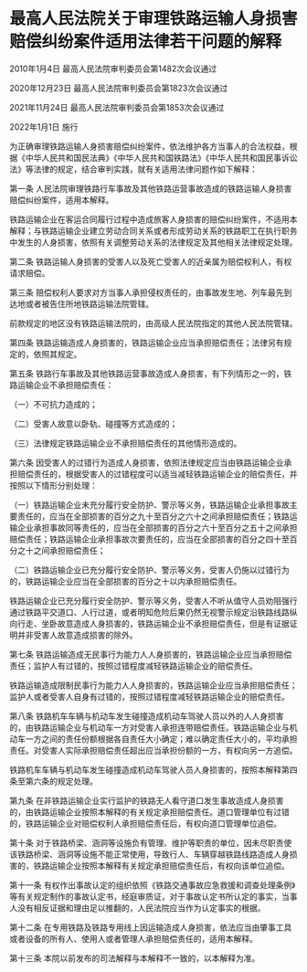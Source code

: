 # 最高人民法院关于审理铁路运输人身损害赔偿纠纷案件适用法律若干问题的解释

2010年1月4日 最高人民法院审判委员会第1482次会议通过

2020年12月23日 最高人民法院审判委员会第1823次会议通过

2021年11月24日 最高人民法院审判委员会第1853次会议通过

2022年1月1日 施行

为正确审理铁路运输人身损害赔偿纠纷案件，依法维护各方当事人的合法权益，根据《中华人民共和国民法典》《中华人民共和国铁路法》《中华人民共和国民事诉讼法》等法律的规定，结合审判实践，就有关适用法律问题作如下解释：

第一条 人民法院审理铁路行车事故及其他铁路运营事故造成的铁路运输人身损害赔偿纠纷案件，适用本解释。

铁路运输企业在客运合同履行过程中造成旅客人身损害的赔偿纠纷案件，不适用本解释；与铁路运输企业建立劳动合同关系或者形成劳动关系的铁路职工在执行职务中发生的人身损害，依照有关调整劳动关系的法律规定及其他相关法律规定处理。

第二条 铁路运输人身损害的受害人以及死亡受害人的近亲属为赔偿权利人，有权请求赔偿。

第三条 赔偿权利人要求对方当事人承担侵权责任的，由事故发生地、列车最先到达地或者被告住所地铁路运输法院管辖。

前款规定的地区没有铁路运输法院的，由高级人民法院指定的其他人民法院管辖。

第四条 铁路运输造成人身损害的，铁路运输企业应当承担赔偿责任；法律另有规定的，依照其规定。

第五条 铁路行车事故及其他铁路运营事故造成人身损害，有下列情形之一的，铁路运输企业不承担赔偿责任：

（一）不可抗力造成的；

（二）受害人故意以卧轨、碰撞等方式造成的；

（三）法律规定铁路运输企业不承担赔偿责任的其他情形造成的。

第六条 因受害人的过错行为造成人身损害，依照法律规定应当由铁路运输企业承担赔偿责任的，根据受害人的过错程度可以适当减轻铁路运输企业的赔偿责任，并按照以下情形分别处理：

（一）铁路运输企业未充分履行安全防护、警示等义务，铁路运输企业承担事故主要责任的，应当在全部损害的百分之九十至百分之六十之间承担赔偿责任；铁路运输企业承担事故同等责任的，应当在全部损害的百分之六十至百分之五十之间承担赔偿责任；铁路运输企业承担事故次要责任的，应当在全部损害的百分之四十至百分之十之间承担赔偿责任；

（二）铁路运输企业已充分履行安全防护、警示等义务，受害人仍施以过错行为的，铁路运输企业应当在全部损害的百分之十以内承担赔偿责任。

铁路运输企业已充分履行安全防护、警示等义务，受害人不听从值守人员劝阻强行通过铁路平交道口、人行过道，或者明知危险后果仍然无视警示规定沿铁路线路纵向行走、坐卧故意造成人身损害的，铁路运输企业不承担赔偿责任，但是有证据证明并非受害人故意造成损害的除外。

第七条 铁路运输造成无民事行为能力人人身损害的，铁路运输企业应当承担赔偿责任；监护人有过错的，按照过错程度减轻铁路运输企业的赔偿责任。

铁路运输造成限制民事行为能力人人身损害的，铁路运输企业应当承担赔偿责任；监护人或者受害人自身有过错的，按照过错程度减轻铁路运输企业的赔偿责任。

第八条 铁路机车车辆与机动车发生碰撞造成机动车驾驶人员以外的人人身损害的，由铁路运输企业与机动车一方对受害人承担连带赔偿责任。铁路运输企业与机动车一方之间的责任份额根据各自责任大小确定；难以确定责任大小的，平均承担责任。对受害人实际承担赔偿责任超出应当承担份额的一方，有权向另一方追偿。

铁路机车车辆与机动车发生碰撞造成机动车驾驶人员人身损害的，按照本解释第四条至第六条的规定处理。

第九条 在非铁路运输企业实行监护的铁路无人看守道口发生事故造成人身损害的，由铁路运输企业按照本解释的有关规定承担赔偿责任。道口管理单位有过错的，铁路运输企业对赔偿权利人承担赔偿责任后，有权向道口管理单位追偿。

第十条 对于铁路桥梁、涵洞等设施负有管理、维护等职责的单位，因未尽职责使该铁路桥梁、涵洞等设施不能正常使用，导致行人、车辆穿越铁路线路造成人身损害的，铁路运输企业按照本解释有关规定承担赔偿责任后，有权向该单位追偿。

第十一条 有权作出事故认定的组织依照《铁路交通事故应急救援和调查处理条例》等有关规定制作的事故认定书，经庭审质证，对于事故认定书所认定的事实，当事人没有相反证据和理由足以推翻的，人民法院应当作为认定事实的根据。

第十二条 在专用铁路及铁路专用线上因运输造成人身损害，依法应当由肇事工具或者设备的所有人、使用人或者管理人承担赔偿责任的，适用本解释。

第十三条 本院以前发布的司法解释与本解释不一致的，以本解释为准。
